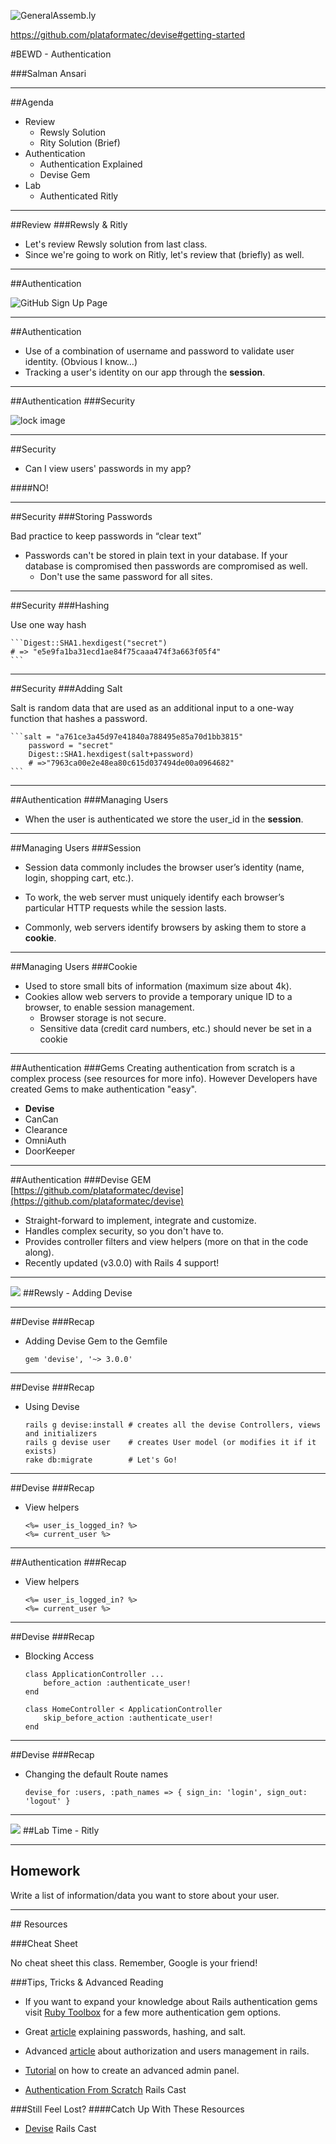 ![GeneralAssemb.ly](https://github.com/generalassembly/ga-ruby-on-rails-for-devs/raw/master/images/ga.png "GeneralAssemb.ly")


https://github.com/plataformatec/devise#getting-started


#BEWD - Authentication

###Salman Ansari


---


##Agenda

*	Review
	*	Rewsly Solution
	*	Rity Solution (Brief)
*	Authentication
	*	Authentication Explained
	*	Devise Gem
*	Lab
	*	Authenticated Ritly

---


##Review
###Rewsly & Ritly

*	Let's review Rewsly solution from last class.
*	Since we're going to work on Ritly, let's review that (briefly) as well.

---


##Authentication

![GitHub Sign Up Page](../../assets/rails/login_screen.png)

---


##Authentication

*	Use of a combination of username and password to validate user identity. (Obvious I know…)
*	Tracking a user's identity on our app through the __session__.

---

##Authentication
###Security

![lock image](../../assets/rails/digital_security.jpeg)

---

##Security
*	Can I view users' passwords in my app?

####NO!

---

##Security
###Storing Passwords

Bad practice to keep passwords in “clear text”

*	Passwords can't be stored in plain text in your database.
If your database is compromised then passwords are compromised as well.
	*	Don't use the same password for all sites.

---


##Security
###Hashing

Use one way hash

	```Digest::SHA1.hexdigest("secret")
	# => "e5e9fa1ba31ecd1ae84f75caaa474f3a663f05f4"
	```
---


##Security
###Adding Salt

Salt is random data that are used as an additional input to a one-way function that hashes a password.


	```salt = "a761ce3a45d97e41840a788495e85a70d1bb3815"
		password = "secret"
		Digest::SHA1.hexdigest(salt+password)
		# =>"7963ca00e2e48ea80c615d037494de00a0964682"
	```

---


##Authentication
###Managing Users

*	When the user is authenticated we store the user_id in the __session__.

---


##Managing Users
###Session

*	Session data commonly includes the browser user’s identity (name, login, shopping cart, etc.).

*	To work, the web server must uniquely identify each browser’s particular HTTP requests while the session lasts.

*	Commonly, web servers identify browsers by asking them to store a __cookie__.

---

##Managing Users
###Cookie

*	Used to store small bits of information (maximum size about 4k).
*	Cookies allow web servers to provide a temporary unique ID to a browser, to enable session management.
	*	Browser storage is not secure.
	*	Sensitive data (credit card numbers, etc.) should never be set in a cookie

---


##Authentication
###Gems
Creating authentication from scratch is a complex process (see resources for more info). However Developers have created Gems to make authentication "easy".

*	__Devise__
*	CanCan
*	Clearance
*	OmniAuth
*	DoorKeeper

---


##Authentication
###Devise GEM
[https://github.com/plataformatec/devise](https://github.com/plataformatec/devise)

*	Straight-forward to implement, integrate and customize.
*	Handles complex security, so you don't have to.
*	Provides controller filters and view helpers (more on that in the code along).
* 	Recently updated (v3.0.0) with Rails 4 support!


---



<img id ='icon' src="../../assets/ICL_icons/Code_along_icon_md.png">
##Rewsly - Adding Devise

---


##Devise
###Recap

*	Adding Devise Gem to the Gemfile

		gem 'devise', '~> 3.0.0'

---


##Devise
###Recap

*	Using Devise

		rails g devise:install # creates all the devise Controllers, views and initializers
		rails g devise user    # creates User model (or modifies it if it exists)
		rake db:migrate        # Let's Go!


---


##Devise
###Recap

*	View helpers

		<%= user_is_logged_in? %>
		<%= current_user %>

---


##Authentication
###Recap

*	View helpers

		<%= user_is_logged_in? %>
		<%= current_user %>

---

##Devise
###Recap

*	Blocking Access

		class ApplicationController ...
			before_action :authenticate_user!
		end

		class HomeController < ApplicationController
			skip_before_action :authenticate_user!
		end

---

##Devise
###Recap

*	Changing the default Route names

		devise_for :users, :path_names => { sign_in: 'login', sign_out: 'logout' }

---


<img id ='icon' src="../../assets/ICL_icons/Exercise_icon_md.png">
##Lab Time - Ritly

---


## Homework

Write a list of information/data you want to store about your user.

---


<div id="resources">
## Resources

###Cheat Sheet

No cheat sheet this class. Remember, Google is your friend!


###Tips, Tricks & Advanced Reading

*	If you want to expand your knowledge about Rails authentication gems visit [Ruby Toolbox](https://www.ruby-toolbox.com/categories/rails_authentication) for a few more authentication gem options.

*	Great [article](http://scientopia.org/blogs/goodmath/2013/03/02/passwords-hashing-and-salt/) explaining passwords, hashing, and salt.


*	Advanced [article](http://edapx.com/2012/04/18/authorization-and-user-management-in-rails/) about authorization and users management in rails.

*	[Tutorial](http://everydayrails.com/2012/07/31/rails-admin-panel-from-scratch.html) on how to create an advanced admin panel.

*	[Authentication From Scratch](http://railscasts.com/episodes/250-authentication-from-scratch) Rails Cast



###Still Feel Lost?
####Catch Up With These Resources

*	[Devise](http://railscasts.com/episodes/209-introducing-devise) Rails Cast



